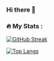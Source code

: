 ### Hi there 👋

<!--
**sriakarsh/sriakarsh** is a ✨ _special_ ✨ repository because its `README.md` (this file) appears on your GitHub profile.

Here are some ideas to get you started:

- 🔭 I’m currently working on ...
- 🌱 I’m currently learning ...
- 👯 I’m looking to collaborate on ...
- 🤔 I’m looking for help with ...
- 💬 Ask me about ...
- 📫 How to reach me: ...
- 😄 Pronouns: ...
- ⚡ Fun fact: ...
-->

### :fire: My Stats :
[![GitHub Streak](http://github-readme-streak-stats.herokuapp.com?user=sriakarsh&theme=dark&background=000000)](https://git.io/streak-stats)

[![Top Langs](https://github-readme-stats.vercel.app/api/top-langs/?username=sriakarsh&layout=compact&theme=vision-friendly-dark)](https://github.com/anuraghazra/github-readme-stats)
